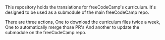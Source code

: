 This repository holds the translations for freeCodeCamp's curriculum. It's designed to be used as a submodule of the main freeCodeCamp repo.

There are three actions,
One to download the curriculum files twice a week,
One to automatically merge those PR's
And another to update the submodule on the freeCodeCamp repo.